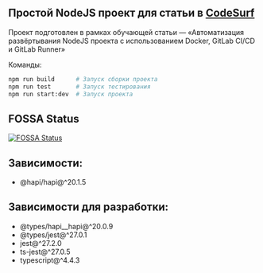 ## Простой NodeJS проект для статьи в [CodeSurf](https://codesurf.ru)

Проект подготовлен в рамках обучающей статьи — «‎Автоматизация развёртывания NodeJS проекта с использованием Docker, GitLab CI/CD и GitLab Runner»‎

Команды:
```bash 
npm run build      # Запуск сборки проекта
npm run test       # Запуск тестирования
npm run start:dev  # Запуск проекта
```

## FOSSA Status
[![FOSSA Status](https://app.fossa.com/api/projects/custom%2B8945%2Fgit%40github.com%3ACodeSurfHQ%2Fsimple-nodejs.git.svg?type=large)](https://app.fossa.com/projects/custom%2B8945%2Fgit%40github.com%3ACodeSurfHQ%2Fsimple-nodejs.git?ref=badge_large)

## Зависимости:
  - @hapi/hapi@^20.1.5

## Зависимости для разработки:
  - @types/hapi__hapi@^20.0.9
  - @types/jest@^27.0.1
  - jest@^27.2.0
  - ts-jest@^27.0.5
  - typescript@^4.4.3

